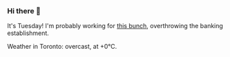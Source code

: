 ### Hi there :wave:

It's Tuesday! I'm probably working for [this bunch](https://github.com/kohofinancial), overthrowing the banking establishment.

Weather in Toronto: overcast, at +0°C.
